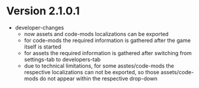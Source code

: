 # Version 2.1.0.1
* developer-changes
    * now assets and code-mods localizations can be exported
    * for code-mods the required information is gathered after the game itself is started
    * for assets the required information is gathered after switching from settings-tab to developers-tab
    * due to technical limitations, for some asstes/code-mods the respective localizations can not be exported, so those assets/code-mods do not appear within the respective drop-down
